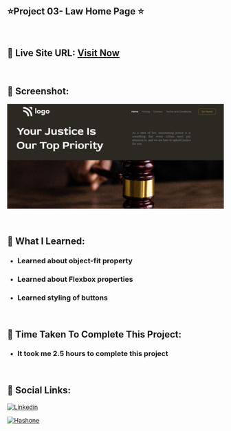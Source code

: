 ## ⭐Project 03- Law Home Page ⭐

<br>

## 📌 Live Site URL: <a href="https://law-order.netlify.app/">**Visit Now**</a>

<br>

## 📌 Screenshot:

![project1](./assets/project3.png)

<br>

## 📌 What I Learned:

- ### Learned about object-fit property
- ### Learned about Flexbox properties
- ### Learned styling of buttons

<br>

## 📌 Time Taken To Complete This Project:

- ### It took me 2.5 hours to complete this project

<br>

## 📌 Social Links:

[![Linkedin](https://img.shields.io/badge/LinkedIn-0077B5?style=for-the-badge&logo=linkedin&logoColor=white)](https://www.linkedin.com/in/nikhilkhetan17/)

[![Hashone](https://img.shields.io/badge/Hashnode-2962FF?style=for-the-badge&logo=hashnode&logoColor=white)](https://nikhilkhetan.hashnode.dev/)
